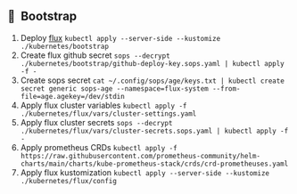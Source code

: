 ## :memo:&nbsp; Bootstrap

1. Deploy [flux](https://github.com/fluxcd/flux2) `kubectl apply --server-side --kustomize ./kubernetes/bootstrap`
2. Create flux github secret `sops --decrypt ./kubernetes/bootstrap/github-deploy-key.sops.yaml | kubectl apply -f -`
3. Create sops secret `cat ~/.config/sops/age/keys.txt | kubectl create secret generic sops-age --namespace=flux-system --from-file=age.agekey=/dev/stdin`
4. Apply flux cluster variables `kubectl apply -f ./kubernetes/flux/vars/cluster-settings.yaml`
5. Apply flux cluster secrets `sops --decrypt ./kubernetes/flux/vars/cluster-secrets.sops.yaml | kubectl apply -f -`
6. Apply prometheus CRDs `kubectl apply -f https://raw.githubusercontent.com/prometheus-community/helm-charts/main/charts/kube-prometheus-stack/crds/crd-prometheuses.yaml`
7. Apply flux kustomization `kubectl apply --server-side --kustomize ./kubernetes/flux/config`  